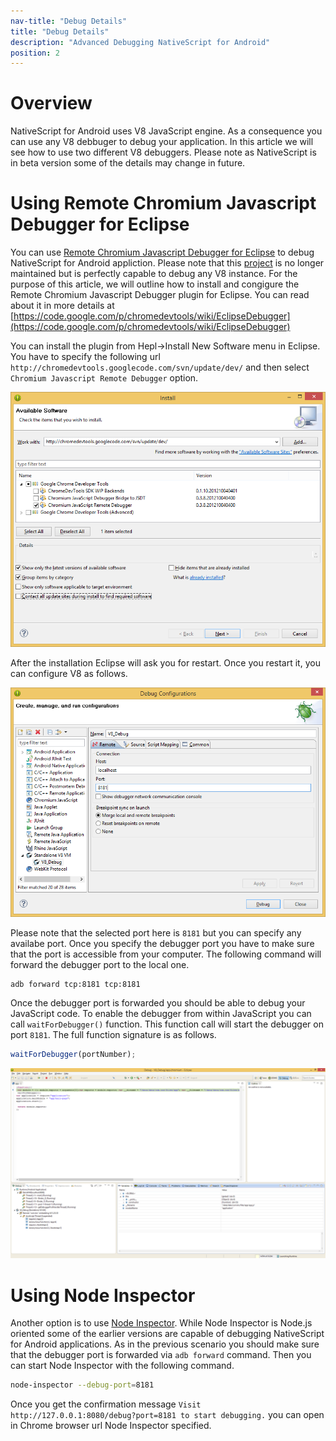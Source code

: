 ```yaml
---
nav-title: "Debug Details"
title: "Debug Details"
description: "Advanced Debugging NativeScript for Android"
position: 2
---
```


# Overview

NativeScript for Android uses V8 JavaScript engine. As a consequence you can use any V8 debbuger to debug your application. In this article we will see how to use two different V8 debuggers. Please note as NativeScript is in beta version some of the details may change in future.

# Using Remote Chromium Javascript Debugger for Eclipse

You can use [Remote Chromium Javascript Debugger for Eclipse](https://code.google.com/p/chromedevtools/wiki/EclipseDebugger) to debug NativeScript for Android appliction. Please note that this [project](https://code.google.com/p/chromedevtools/) is no longer maintained but is perfectly capable to debug any V8 instance. For the purpose of this article, we will outline how to install and congigure the Remote Chromium Javascript Debugger plugin for Eclipse. You can read about it in more details at [https://code.google.com/p/chromedevtools/wiki/EclipseDebugger](https://code.google.com/p/chromedevtools/wiki/EclipseDebugger)

You can install the plugin from Hepl->Install New Software menu in Eclipse. You have to specify the following url `http://chromedevtools.googlecode.com/svn/update/dev/` and then select `Chromium Javascript Remote Debugger` option.

![Image1](./install_v8_eclipse_plugin.png)

After the installation Eclipse will ask you for restart. Once you restart it, you can configure V8 as follows.

![Image2](./v8_dbg_config.png)

Please note that the selected port here is `8181` but you can specify any availabe port. Once you specify the debugger port you have to make sure that the port is accessible from your computer. The following command will forward the debugger port to the local one.

```bash
adb forward tcp:8181 tcp:8181
```

Once the debugger port is forwarded you should be able to debug your JavaScript code. To enable the debugger from within JavaScript you can call `waitForDebugger()` function. This function call will start the debugger on port `8181`. The full function signature is as follows.

```JavaScript
waitForDebugger(portNumber);
```

![Image3](./debug_screenshot.png)

# Using Node Inspector

Another option is to use [Node Inspector](https://github.com/node-inspector/node-inspector). While Node Inspector is Node.js oriented some of the earlier versions are capable of debugging NativeScript for Android applications. As in the previous scenario you should make sure that the debugger port is forwarded via `adb forward` command. Then you can start Node Inspector with the following command.

```bash
node-inspector --debug-port=8181
```

Once you get the confirmation message `Visit http://127.0.0.1:8080/debug?port=8181 to start debugging.` you can open in Chrome browser url Node Inspector specified.
